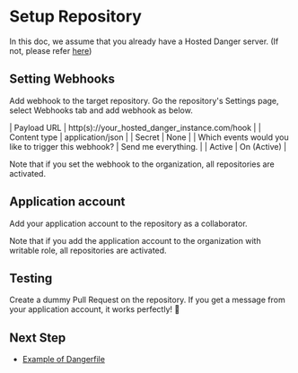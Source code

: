 # Setup Repository

In this doc, we assume that you already have a Hosted Danger server. (If not, please refer [here](/docs/launch_server.md))

## Setting Webhooks

Add webhook to the target repository.
Go the repository's Settings page, select Webhooks tab and add webhook as below.

| Payload URL                                          | http(s)://your_hosted_danger_instance.com/hook |
| Content type                                         | application/json                               |
| Secret                                               | None                                           |
| Which events would you like to trigger this webhook? | Send me everything.                            |
| Active                                               | On (Active)                                    |

Note that if you set the webhook to the organization, all repositories are activated.

## Application account

Add your application account to the repository as a collaborator.

Note that if you add the application account to the organization with writable role, all repositories are activated.

## Testing

Create a dummy Pull Request on the repository. If you get a message from your application account, it works perfectly! :tada:

## Next Step
- [Example of Dangerfile](/docs/example_of_dangerfile.md)
